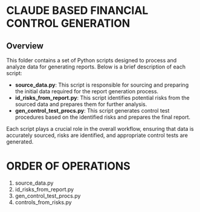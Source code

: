 # CLAUDE BASED FINANCIAL CONTROL GENERATION  

## Overview
This folder contains a set of Python scripts designed to process and analyze data for generating reports. Below is a brief description of each script:

- **source_data.py**: This script is responsible for sourcing and preparing the initial data required for the report generation process.
- **id_risks_from_report.py**: This script identifies potential risks from the sourced data and prepares them for further analysis.
- **gen_control_test_procs.py**: This script generates control test procedures based on the identified risks and prepares the final report.

Each script plays a crucial role in the overall workflow, ensuring that data is accurately sourced, risks are identified, and appropriate control tests are generated.

# ORDER OF OPERATIONS 
1. source_data.py
2. id_risks_from_report.py
3. gen_control_test_procs.py
4. controls_from_risks.py